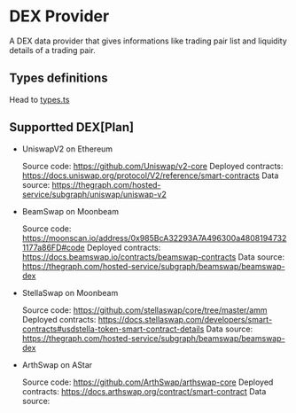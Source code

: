 # DEX Provider

A DEX data provider that gives informations like trading pair list and liquidity details of a trading pair.

## Types definitions

Head to [types.ts](./src/types.ts)

## Supportted DEX[Plan]

- UniswapV2 on Ethereum

    Source code: https://github.com/Uniswap/v2-core
    Deployed contracts: https://docs.uniswap.org/protocol/V2/reference/smart-contracts
    Data source: https://thegraph.com/hosted-service/subgraph/uniswap/uniswap-v2

- BeamSwap on Moonbeam

    Source code: https://moonscan.io/address/0x985BcA32293A7A496300a48081947321177a86FD#code
    Deployed contracts: https://docs.beamswap.io/contracts/beamswap-contracts
    Data source: https://thegraph.com/hosted-service/subgraph/beamswap/beamswap-dex

- StellaSwap on Moonbeam

    Source code: https://github.com/stellaswap/core/tree/master/amm
    Deployed contracts: https://docs.stellaswap.com/developers/smart-contracts#usdstella-token-smart-contract-details
    Data source: https://thegraph.com/hosted-service/subgraph/beamswap/beamswap-dex

- ArthSwap on AStar

    Source code: https://github.com/ArthSwap/arthswap-core
    Deployed contracts: https://docs.arthswap.org/contract/smart-contract
    Data source: 
